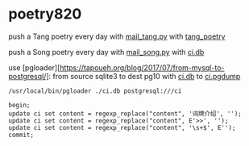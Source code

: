 # poetry820

push a Tang poetry every day with [mail_tang.py](https://github.com/indicolite/poetry820/blob/master/mail_tang.py) with [tang_poetry](https://github.com/hxgdzyuyi/tang_poetry/blob/master/tang_poetry.sql)

push a Song poetry every day with [mail_song.py](https://github.com/indicolite/poetry820/blob/master/mail_song.py) with [ci.db](https://github.com/chinese-poetry/chinese-poetry/blob/master/ci/ci.db)

use [pgloader][https://tapoueh.org/blog/2017/07/from-mysql-to-postgresql/]: from source sqlite3 to dest pg10 with [ci.db](https://github.com/chinese-poetry/chinese-poetry/blob/master/ci/ci.db) to [ci.pgdump](https://github.com/indicolite/poetry820/blob/master/ci.pgdump)
```
/usr/local/bin/pgloader ./ci.db postgresql:///ci
```

```
begin;
update ci set content = regexp_replace("content", '词牌介绍', '');
update ci set content = regexp_replace("content", E'>>', '');
update ci set content = regexp_replace("content", '\s+$', E'');
commit;
```
